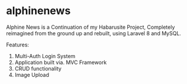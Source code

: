 # alphinenews

Alphine News is a Continuation of my Habarusite Project, Completely reimagined from the ground up and rebuilt, using Laravel 8 and MySQL.

Features:

1. Multi-Auth Login System
2. Application built via. MVC Framework
3. CRUD functionality
4. Image Upload
